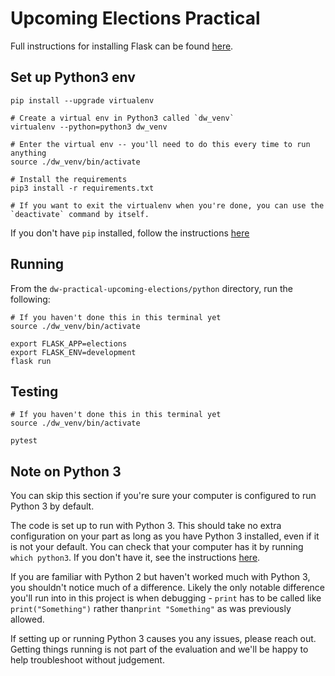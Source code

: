# Upcoming Elections Practical
Full instructions for installing Flask can be found [here](http://flask.pocoo.org/docs/1.0/installation/).

## Set up Python3 env

```
pip install --upgrade virtualenv

# Create a virtual env in Python3 called `dw_venv`
virtualenv --python=python3 dw_venv

# Enter the virtual env -- you'll need to do this every time to run anything
source ./dw_venv/bin/activate

# Install the requirements
pip3 install -r requirements.txt

# If you want to exit the virtualenv when you're done, you can use the `deactivate` command by itself.
```
If you don't have `pip` installed, follow the instructions [here](https://pip.pypa.io/en/stable/installing/)


## Running

From the `dw-practical-upcoming-elections/python` directory, run the following:

```
# If you haven't done this in this terminal yet
source ./dw_venv/bin/activate

export FLASK_APP=elections
export FLASK_ENV=development
flask run
```

## Testing

```
# If you haven't done this in this terminal yet
source ./dw_venv/bin/activate

pytest
```

## Note on Python 3
You can skip this section if you're sure your computer is configured to run Python 3 by default.

The code is set up to run with Python 3. This should take no extra configuration on your part
as long as you have Python 3 installed, even if it is not your default. You can check that your
computer has it by running `which python3`. If you don't have it, see the instructions
[here](https://realpython.com/installing-python/).

If you are familiar with Python 2 but haven't worked much with Python 3, you shouldn't notice
much of a difference. Likely the only notable difference you'll run into in this project is when
debugging - `print` has to be called like `print("Something")` rather than`print "Something"`
as was previously allowed.

If setting up or running Python 3 causes you any issues, please reach out. Getting things running
is not part of the evaluation and we'll be happy to help troubleshoot without judgement.
